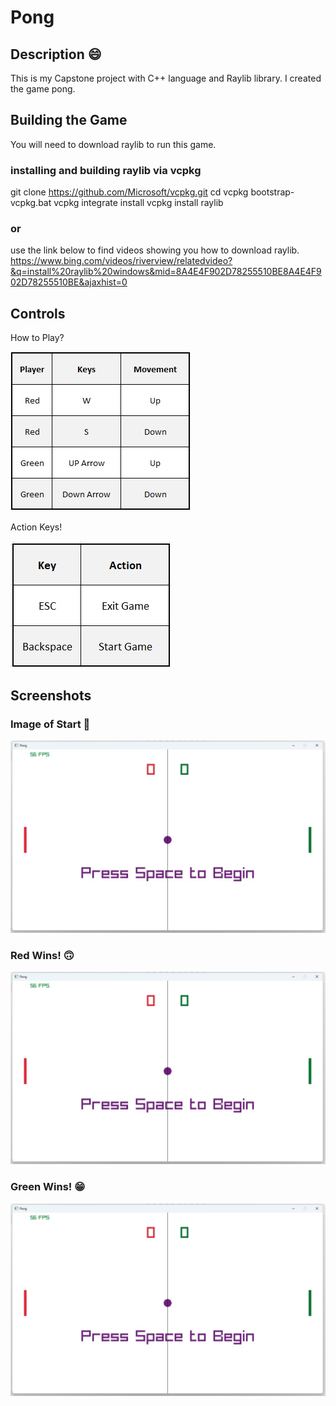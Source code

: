 # Pong

## Description :smile:

This is my Capstone project with C++ language and Raylib library. I created the game pong.

## Building the Game
You will need to download raylib to run this game.

### installing and building raylib via vcpkg
  git clone https://github.com/Microsoft/vcpkg.git
  cd vcpkg
  bootstrap-vcpkg.bat
  vcpkg integrate install
  vcpkg install raylib

  ### or
  
  use the link below to find videos showing you how to download raylib.
  https://www.bing.com/videos/riverview/relatedvideo?&q=install%20raylib%20windows&mid=8A4E4F902D78255510BE8A4E4F902D78255510BE&ajaxhist=0

## Controls
How to Play?

![Play](/Screenshots/Play.jpg)

Action Keys!

![Action](/Screenshots/Action.jpg)

## Screenshots
### Image of Start :game_die:
![START](/Screenshots/Start.jpg)

### Red Wins! 	:upside_down_face:
![Red](/Screenshots/Start.jpg)

### Green Wins! 		:grin:
![Red](/Screenshots/Start.jpg)